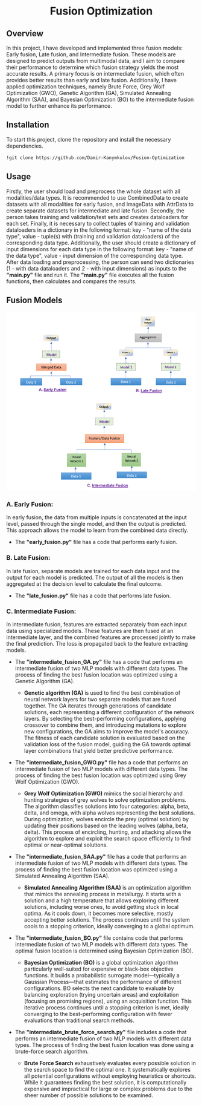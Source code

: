 <h1 align= "center"> Fusion Optimization </h1>

## Overview

In this project, I have developed and implemented three fusion models: Early fusion, Late fusion, and Intermediate fusion. These models are designed to predict outputs from multimodal data, and I aim to compare their performance to determine which fusion strategy yields the most accurate results. A primary focus is on intermediate fusion, which often provides better results than early and late fusion. Additionally, I have applied optimization techniques, namely Brute Force, Grey Wolf Optimization (GWO), Genetic Algorithm (GA), Simulated Annealing Algorithm (SAA), and Bayesian Optimization (BO) to the intermediate fusion model to further enhance its performance.

## Installation

To start this project, clone the repository and install the necessary dependencies.
```bash
!git clone https://github.com/Damir-Kanymkulov/Fusion-Optimization
```

## Usage
Firstly, the user should load and preprocess the whole dataset with all modalities/data types. It is recommended to use CombinedData to create datasets with all modalities for early fusion, and ImageData with AttrData to create separate datasets for intermediate and late fusion. Secondly, the person takes training and validation/test sets and creates dataloaders for each set. Finally, it is necessary to collect tuples of training and validation dataloaders in a dictionary in the following format: key - "name of the data type", value - tuple(s) with (training and validation dataloaders) of the corresponding data type. Additionally, the user should create a dictionary of input dimensions for each data type in the following format: key - "name of the data type", value - input dimension of the corresponding data type.
After data loading and preprocessing, the person can send two dictionaries (1 - with data dataloaders and 2 - with input dimensions) as inputs to the **"main.py"** file and run it. The **"main.py"** file executes all the fusion functions, then calculates and compares the results.

## Fusion Models

![Fusion Diagram](https://github.com/yadavAmru/FusionOptimization/blob/main/Images/Fusion_Diagrams.png)

### A. Early Fusion:
In early fusion, the data from multiple inputs is concatenated at the input level, passed through the single model, and then the output is predicted. This approach allows the model to learn from the combined data directly. 
- The **"early_fusion.py"** file has a code that performs early fusion.

### B. Late Fusion:
In late fusion, separate models are trained for each data input and the output for each model is predicted. The output of all the models is then aggregated at the decision level to calculate the final outcome. 
- The **"late_fusion.py"** file has a code that performs late fusion.

### C. Intermediate Fusion:
In intermediate fusion, features are extracted separately from each input data using specialized models. These features are then fused at an intermediate layer, and the combined features are processed jointly to make the final prediction. The loss is propagated back to the feature extracting models.
- The **"intermediate_fusion_GA.py"** file has a code that performs an intermediate fusion of two MLP models with different data types. The process of finding the best fusion location was optimized using a Genetic Algorithm (GA).
  - **Genetic algorithm (GA)** is used to find the best combination of neural network layers for two separate models that are fused together. The GA iterates through generations of candidate solutions, each representing a different configuration of the network layers. By selecting the best-performing configurations, applying crossover to combine them, and introducing mutations to explore new configurations, the GA aims to improve the model's accuracy. The fitness of each candidate solution is evaluated based on the validation loss of the fusion model, guiding the GA towards optimal layer combinations that yield better predictive performance.
    
- The **"intermediate_fusion_GWO.py"** file has a code that performs an intermediate fusion of two MLP models with different data types. The process of finding the best fusion location was optimized using Grey Wolf Optimization (GWO).
  - **Grey Wolf Optimization (GWO)** mimics the social hierarchy and hunting strategies of grey wolves to solve optimization problems. The algorithm classifies solutions into four categories: alpha, beta, delta, and omega, with alpha wolves representing the best solutions. During optimization, wolves encircle the prey (optimal solution) by updating their positions based on the leading wolves (alpha, beta, delta). This process of encircling, hunting, and attacking allows the algorithm to explore and exploit the search space efficiently to find optimal or near-optimal solutions.
    
- The **"intermediate_fusion_SAA.py"** file has a code that performs an intermediate fusion of two MLP models with different data types. The process of finding the best fusion location was optimized using a Simulated Annealing Algorithm (SAA).
   - **Simulated Annealing Algorithm (SAA)** is an optimization algorithm that mimics the annealing process in metallurgy. It starts with a solution and a high temperature that allows exploring different solutions, including worse ones, to avoid getting stuck in local optima. As it cools down, it becomes more selective, mostly accepting better solutions. The process continues until the system cools to a stopping criterion, ideally converging to a global optimum.
 
- The **"intermediate_fusion_BO.py"** file contains code that performs intermediate fusion of two MLP models with different data types. The optimal fusion location is determined using Bayesian Optimization (BO).
  - **Bayesian Optimization (BO)** is a global optimization algorithm particularly well-suited for expensive or black-box objective functions. It builds a probabilistic surrogate model—typically a Gaussian Process—that estimates the performance of different configurations. BO selects the next candidate to evaluate by balancing exploration (trying uncertain areas) and exploitation (focusing on promising regions), using an acquisition function. This iterative process continues until a stopping criterion is met, ideally converging to the best-performing configuration with fewer evaluations than traditional search methods.
     
- The **"intermediate_brute_force_search.py"** file includes a code that performs an intermediate fusion of two MLP models with different data types. The process of finding the best fusion location was done using a brute-force search algorithm.
   - **Brute Force Search** exhaustively evaluates every possible solution in the search space to find the optimal one. It systematically explores all potential configurations without employing heuristics or shortcuts. While it guarantees finding the best solution, it is computationally expensive and impractical for large or complex problems due to the sheer number of possible solutions to be examined.
